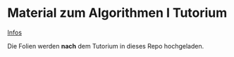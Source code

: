 # Material zum Algorithmen I Tutorium

[Infos](https://bohner.me/teaching/ws2024_algotut/)

Die Folien werden __nach__ dem Tutorium in dieses Repo hochgeladen.
